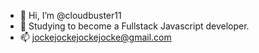 - 👋 Hi, I’m @cloudbuster11
- 👀 Studying to become a Fullstack Javascript developer.
- 📫 jockejockejockejocke@gmail.com

<!---
cloudbuster11/cloudbuster11 is a ✨ special ✨ repository because its `README.md` (this file) appears on your GitHub profile.
You can click the Preview link to take a look at your changes.
--->
